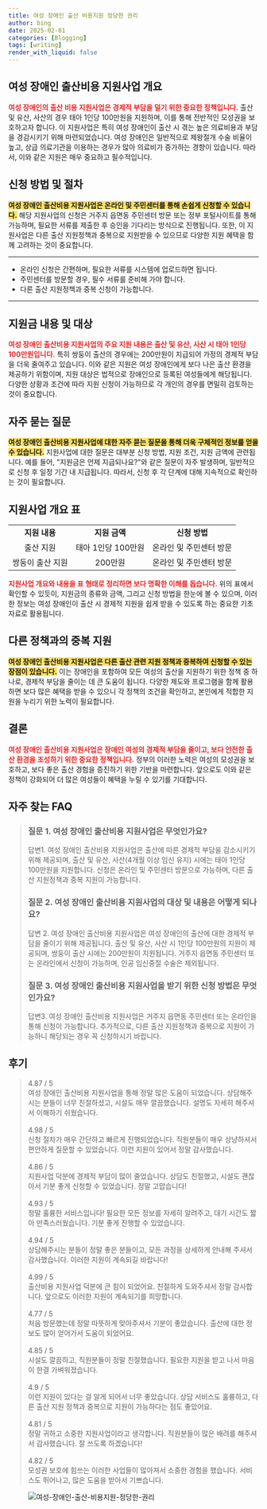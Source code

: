 ```yaml
---
title: 여성 장애인 출산 비용지원 정당한 권리
author: bing
date: 2025-02-01
categories: [Blogging]
tags: [writing]
render_with_liquid: false
---
```



<h2 id='여성-장애인-출산비용-지원사업-개요'>여성 장애인 출산비용 지원사업 개요</h2>

<p><b><span style="color: #ee2323;">여성 장애인의 출산 비용 지원사업은 경제적 부담을 덜기 위한 중요한 정책입니다.</span></b> 출산 및 유산, 사산의 경우 태아 1인당 100만원을 지원하며, 이를 통해 전반적인 모성권을 보호하고자 합니다. 이 지원사업은 특히 여성 장애인이 출산 시 겪는 높은 의료비용과 부담을 경감시키기 위해 마련되었습니다. 여성 장애인은 일반적으로 제왕절개 수술 비율이 높고, 상급 의료기관을 이용하는 경우가 많아 의료비가 증가하는 경향이 있습니다. 따라서, 이와 같은 지원은 매우 중요하고 필수적입니다.</p>

<h2 id='신청방법-및-절차'>신청 방법 및 절차</h2>

<p><b><span style="background-color: #ffe066;">여성 장애인 출산비용 지원사업은 온라인 및 주민센터를 통해 손쉽게 신청할 수 있습니다.</span></b> 해당 지원사업의 신청은 거주지 읍면동 주민센터 방문 또는 정부 포털사이트를 통해 가능하며, 필요한 서류를 제출한 후 승인을 기다리는 방식으로 진행됩니다. 또한, 이 지원사업은 다른 출산 지원정책과 중복으로 지원받을 수 있으므로 다양한 지원 혜택을 함께 고려하는 것이 중요합니다.</p>

<hr />

<ul>
    <li>온라인 신청은 간편하며, 필요한 서류를 시스템에 업로드하면 됩니다.</li>
    <li>주민센터를 방문할 경우, 필수 서류를 준비해 가야 합니다.</li>
    <li>다른 출산 지원정책과 중복 신청이 가능합니다.</li>
</ul>

<hr />

<h2 id='지원금-내용-및-대상'>지원금 내용 및 대상</h2>

<p><b><span style="color: #ee2323;">여성 장애인 출산비용 지원사업의 주요 지원 내용은 출산 및 유산, 사산 시 태아 1인당 100만원입니다.</span></b> 특히 쌍둥이 출산의 경우에는 200만원이 지급되어 가정의 경제적 부담을 더욱 줄여주고 있습니다. 이와 같은 지원은 여성 장애인에게 보다 나은 출산 환경을 제공하기 위함이며, 지원 대상은 법적으로 장애인으로 등록된 여성들에게 해당됩니다. 다양한 상황과 조건에 따라 지원 신청이 가능하므로 각 개인의 경우를 면밀히 검토하는 것이 중요합니다.</p>

<h2 id='자주-묻는-질문'>자주 묻는 질문</h2>

<p><b><span style="background-color: #ffe066;">여성 장애인 출산비용 지원사업에 대한 자주 묻는 질문을 통해 더욱 구체적인 정보를 얻을 수 있습니다.</span></b> 지원사업에 대한 질문은 대부분 신청 방법, 지원 조건, 지원 금액에 관련됩니다. 예를 들어, "지원금은 언제 지급되나요?"와 같은 질문이 자주 발생하며, 일반적으로 신청 후 일정 기간 내 지급됩니다. 따라서, 신청 후 각 단계에 대해 지속적으로 확인하는 것이 필요합니다.</p>

<h2 id='표-형식-으로-정보-안내'>지원사업 개요 표</h2>

<table>
    <tr>
        <td style="text-align: center; height: 17px;"><b>지원 내용</b></td>
        <td style="text-align: center; height: 17px;"><b>지원 금액</b></td>
        <td style="text-align: center; height: 17px;"><b>신청 방법</b></td>
    </tr>
    <tr>
        <td style="text-align: center; height: 17px;">출산 지원</td>
        <td style="text-align: center; height: 17px;">태아 1인당 100만원</td>
        <td style="text-align: center; height: 17px;">온라인 및 주민센터 방문</td>
    </tr>
    <tr>
        <td style="text-align: center; height: 17px;">쌍둥이 출산 지원</td>
        <td style="text-align: center; height: 17px;">200만원</td>
        <td style="text-align: center; height: 17px;">온라인 및 주민센터 방문</td>
    </tr>
</table>

<p><b><span style="color: #ee2323;">지원사업 개요와 내용을 표 형태로 정리하면 보다 명확한 이해를 돕습니다.</span></b> 위의 표에서 확인할 수 있듯이, 지원금의 종류와 금액, 그리고 신청 방법을 한눈에 볼 수 있으며, 이러한 정보는 여성 장애인이 출산 시 경제적 지원을 쉽게 받을 수 있도록 하는 중요한 기초 자료로 활용됩니다.</p>

<h2 id='다른-정책-과의-중복-지원'>다른 정책과의 중복 지원</h2>

<p><b><span style="background-color: #ffe066;">여성 장애인 출산비용 지원사업은 다른 출산 관련 지원 정책과 중복하여 신청할 수 있는 장점이 있습니다.</span></b> 이는 장애인을 포함하여 모든 여성의 출산을 지원하기 위한 정책 중 하나로, 경제적 부담을 줄이는 데 큰 도움이 됩니다. 다양한 제도와 프로그램을 함께 활용하면 보다 많은 혜택을 받을 수 있으니 각 정책의 조건을 확인하고, 본인에게 적합한 지원을 누리기 위한 노력이 필요합니다.</p>

<h2 id='결론'>결론</h2>

<p><b><span style="color: #ee2323;">여성 장애인 출산비용 지원사업은 장애인 여성의 경제적 부담을 줄이고, 보다 안전한 출산 환경을 조성하기 위한 중요한 정책입니다.</span></b> 정부의 이러한 노력은 여성의 모성권을 보호하고, 보다 좋은 출산 경험을 증진하기 위한 기반을 마련합니다. 앞으로도 이와 같은 정책이 강화되어 더 많은 여성들이 혜택을 누릴 수 있기를 기대합니다.</p>


<h2 id='자주_찾는_FAQ'>자주 찾는 FAQ</h2>
<div itemscope="" itemtype="https://schema.org/FAQPage"> 
<blockquote> 
<div itemscope="" itemprop="mainEntity" itemtype="https://schema.org/Question"> 
<h3 itemprop="name">질문 1. 여성 장애인 출산비용 지원사업은 무엇인가요?</h3> 
<div itemscope="" itemprop="acceptedAnswer" itemtype="https://schema.org/Answer"> 
<span itemprop="text"> 
<p>답변1. 여성 장애인 출산비용 지원사업은 출산에 따른 경제적 부담을 감소시키기 위해 제공되며, 출산 및 유산, 사산(4개월 이상 임신 유지) 시에는 태아 1인당 100만원을 지원합니다. 신청은 온라인 및 주민센터 방문으로 가능하며, 다른 출산 지원정책과 중복 지원이 가능합니다.</p> 
</span> 
</div> 
</div> 
<div itemscope="" itemprop="mainEntity" itemtype="https://schema.org/Question"> 
<h3 itemprop="name">질문 2. 여성 장애인 출산비용 지원사업의 대상 및 내용은 어떻게 되나요?</h3> 
<div itemscope="" itemprop="acceptedAnswer" itemtype="https://schema.org/Answer"> 
<span itemprop="text"> 
<p>답변 2. 여성 장애인 출산비용 지원사업은 여성 장애인의 출산에 대한 경제적 부담을 줄이기 위해 제공됩니다. 출산 및 유산, 사산 시 1인당 100만원의 지원이 제공되며, 쌍둥이 출산 시에는 200만원이 지원됩니다. 거주지 읍면동 주민센터 또는 온라인에서 신청이 가능하며, 인공 임신중절 수술은 제외됩니다.</p> 
</span> 
</div> 
</div> 
<div itemscope="" itemprop="mainEntity" itemtype="https://schema.org/Question"> 
<h3 itemprop="name">질문 3. 여성 장애인 출산비용 지원사업을 받기 위한 신청 방법은 무엇인가요?</h3> 
<div itemscope="" itemprop="acceptedAnswer" itemtype="https://schema.org/Answer"> 
<span itemprop="text"> 
<p>답변3. 여성 장애인 출산비용 지원사업은 거주지 읍면동 주민센터 또는 온라인을 통해 신청이 가능합니다. 추가적으로, 다른 출산 지원정책과 중복으로 지원이 가능하니 해당되는 경우 꼭 신청하시기 바랍니다.</p> 
</span> 
</div> 
</div> 
</blockquote> 
</div>
<h2 id='후기'>후기</h2>
<div itemscope itemtype="https://schema.org/Product">
  <blockquote>
  <div itemprop="review" itemscope itemtype="https://schema.org/Review">
      <div itemprop="reviewRating" itemscope itemtype="https://schema.org/Rating"> <span itemprop="ratingValue">4.87</span> / <span itemprop="bestRating">5</span> </div>
      <span itemprop="reviewBody">여성 장애인 출산비용 지원사업을 통해 정말 많은 도움이 되었습니다. 상담해주시는 분들이 너무 친절하셨고, 시설도 매우 깔끔했습니다. 설명도 자세히 해주셔서 이해하기 쉬웠습니다.</span>
  </div>
  <br>
  <div itemprop="review" itemscope itemtype="https://schema.org/Review">
      <div itemprop="reviewRating" itemscope itemtype="https://schema.org/Rating"> <span itemprop="ratingValue">4.98</span> / <span itemprop="bestRating">5</span> </div>
      <span itemprop="reviewBody">신청 절차가 매우 간단하고 빠르게 진행되었습니다. 직원분들이 매우 상냥하셔서 편안하게 질문할 수 있었습니다. 이런 지원이 있어서 정말 감사했습니다.</span>
  </div>
  <br>
  <div itemprop="review" itemscope itemtype="https://schema.org/Review">
      <div itemprop="reviewRating" itemscope itemtype="https://schema.org/Rating"> <span itemprop="ratingValue">4.86</span> / <span itemprop="bestRating">5</span> </div>
      <span itemprop="reviewBody">지원사업 덕분에 경제적 부담이 많이 줄었습니다. 상담도 친절했고, 시설도 괜찮아서 기분 좋게 신청할 수 있었습니다. 정말 고맙습니다!</span>
  </div>
  <br>
  <div itemprop="review" itemscope itemtype="https://schema.org/Review">
      <div itemprop="reviewRating" itemscope itemtype="https://schema.org/Rating"> <span itemprop="ratingValue">4.93</span> / <span itemprop="bestRating">5</span> </div>
      <span itemprop="reviewBody">정말 훌륭한 서비스입니다! 필요한 모든 정보를 자세히 알려주고, 대기 시간도 짧아 만족스러웠습니다. 기분 좋게 진행할 수 있었습니다.</span>
  </div>
  <br>
  <div itemprop="review" itemscope itemtype="https://schema.org/Review">
      <div itemprop="reviewRating" itemscope itemtype="https://schema.org/Rating"> <span itemprop="ratingValue">4.94</span> / <span itemprop="bestRating">5</span> </div>
      <span itemprop="reviewBody">상담해주시는 분들이 정말 좋은 분들이고, 모든 과정을 상세하게 안내해 주셔서 감사했습니다. 이러한 지원이 계속되길 바랍니다!</span>
  </div>
  <br>
  <div itemprop="review" itemscope itemtype="https://schema.org/Review">
      <div itemprop="reviewRating" itemscope itemtype="https://schema.org/Rating"> <span itemprop="ratingValue">4.99</span> / <span itemprop="bestRating">5</span> </div>
      <span itemprop="reviewBody">출산비용 지원사업 덕분에 큰 힘이 되었어요. 친절하게 도와주셔서 정말 감사합니다. 앞으로도 이러한 지원이 계속되기를 희망합니다.</span>
  </div>
  <br>
  <div itemprop="review" itemscope itemtype="https://schema.org/Review">
      <div itemprop="reviewRating" itemscope itemtype="https://schema.org/Rating"> <span itemprop="ratingValue">4.77</span> / <span itemprop="bestRating">5</span> </div>
      <span itemprop="reviewBody">처음 방문했는데 정말 따뜻하게 맞아주셔서 기분이 좋았습니다. 출산에 대한 정보도 많이 얻어가서 도움이 되었어요.</span>
  </div>
  <br>
  <div itemprop="review" itemscope itemtype="https://schema.org/Review">
      <div itemprop="reviewRating" itemscope itemtype="https://schema.org/Rating"> <span itemprop="ratingValue">4.85</span> / <span itemprop="bestRating">5</span> </div>
      <span itemprop="reviewBody">시설도 깔끔하고, 직원분들이 정말 친절했습니다. 필요한 지원을 받고 나서 마음이 한결 가벼워졌습니다.</span>
  </div>
  <br>
  <div itemprop="review" itemscope itemtype="https://schema.org/Review">
      <div itemprop="reviewRating" itemscope itemtype="https://schema.org/Rating"> <span itemprop="ratingValue">4.9</span> / <span itemprop="bestRating">5</span> </div>
      <span itemprop="reviewBody">이런 지원이 있다는 걸 알게 되어서 너무 좋았습니다. 상담 서비스도 훌륭하고, 다른 출산 지원 정책과 중복으로 지원이 가능하다는 점도 좋았어요.</span>
  </div>
  <br>
  <div itemprop="review" itemscope itemtype="https://schema.org/Review">
      <div itemprop="reviewRating" itemscope itemtype="https://schema.org/Rating"> <span itemprop="ratingValue">4.81</span> / <span itemprop="bestRating">5</span> </div>
      <span itemprop="reviewBody">정말 귀하고 소중한 지원사업이라고 생각합니다. 직원분들이 많은 배려를 해주셔서 감사했습니다. 잘 쓰도록 하겠습니다!</span>
  </div>
  <br>
  <div itemprop="review" itemscope itemtype="https://schema.org/Review">
      <div itemprop="reviewRating" itemscope itemtype="https://schema.org/Rating"> <span itemprop="ratingValue">4.82</span> / <span itemprop="bestRating">5</span> </div>
      <span itemprop="reviewBody">모성권 보호에 힘쓰는 이러한 사업들이 많아져서 소중한 경험을 했습니다. 서비스도 뛰어나고, 많은 도움을 받아서 기쁘습니다.</span>
  </div>
  </blockquote>
</div>
<figure class="image"><img src="https://blackassets.github.io/assets/img/thumbnail/여성-장애인-출산-비용지원-정당한-권리.webp" alt="여성-장애인-출산-비용지원-정당한-권리"></figure>
